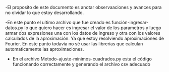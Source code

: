-El proposito de este documento es anotar observaaciones y avances para no olvidar
lo que estoy desarrollando.

-En este punto el ultimo archivo que fue creado es función-ingresar-datos.py
lo que quiero hacer es ingresar el valor de los parametros y luego armar dos expresiones una con los datos de ingreso y otra con los valores calculados de la aproximación. Ya que estoy resolviendo aproximaciones de Fourier. En este punto todavia no sé usar las librerias que calculan automaticamente las aproximaciones. 

- En el archivo Metodo-ajuste-minimos-cuadrados.py esta el código funcionando correctamente y generando el archivo csv adecuado